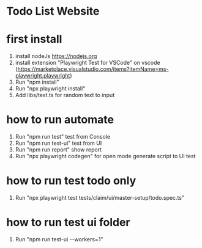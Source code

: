 # Todo List Website
# first install

1. install nodeJs https://nodejs.org
2. install extension "Playwright Test for VSCode" on vscode (https://marketplace.visualstudio.com/items?itemName=ms-playwright.playwright)
3. Run "npm install"
4. Run "npx playwright install"
5. Add libs/text.ts for random text to input 

# how to run automate

1. Run "npm run test" test from Console
2. Run "npm run test-ui" test from UI
3. Run "npm run report" show report
4. Run "npx playwright codegen" for open mode generate script to UI test

# how to run test todo only

1. Run "npx playwright test tests/claim/ui/master-setup/todo.spec.ts"

# how to run test ui folder

1. Run "npm run test-ui --workers=1"
